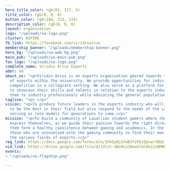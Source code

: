 ```yaml
---
hero_title_color: rgb(65, 117, 5)
title_color: rgb(0, 0, 0)
button_color: rgb(184, 233, 134)
description_color: rgb(0, 0, 0)
layout: organization
logo: "/uploads/va-logo.png"
cluster: ASPIRE
fb_link: https://facebook.com/viridisarcus
membership_banner: "/uploads/membership-banner.png"
hero_bg: "/uploads/va-web-bg.png"
main_pub: "/uploads/va-main-pub.png"
fav_logo: "/uploads/va-logo.png"
complete_name: Viridis Arcus Esports
abbr: VA
about_us: "<p>Viridis Arcus is an esports organization geared towards the development
  of esports within the university. We provide opportunities for individuals who seek
  competition in a collegiate setting. We also serve as a platform for individuals
  to showcase their skills and talents in relation to the esports industry by exposing
  them to industry professionals while educating the general population about esports.</p>"
tagline: "<p> </p>"
vision: "<p>To produce future leaders in the esports industry who will not only strive
  to be the best in their field but also respond to the needs of the Lasallian community,
  serving as role models for generations to come.</p>"
mission: "<p>To build a community of Lasallian student gamers where they can freely
  express themselves, as we guide their passion towards the right direction and help
  them form a healthy coexistence between gaming and academics. In the process, inspire
  those who are uninvolved with the gaming community to find their own meaning in
  the various fields of esports.</p>"
reg_link: https://docs.google.com/forms/d/e/1FAIpQLSfwB3fzPdjQqtwrfQUU_sWa70gXF7NQoVEv1IcTnNCLexMTVw/viewform
vid_link: https://drive.google.com/file/d/13lxt-3WiHLLCWvwXleC6kz2xQMWFEUaH/preview
events:
- "/uploads/va-flagship.png"

---
```


